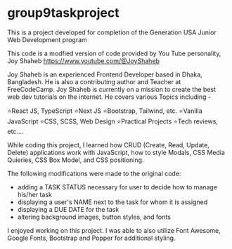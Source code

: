 # group9taskproject
This is a project developed for completion of the Generation USA Junior Web Development program

This code is a modfied version of code provided by You Tube personality, Joy Shaheb
https://www.youtube.com/@JoyShaheb

Joy Shaheb is an experienced Frontend Developer based in Dhaka, Bangladesh. He is also a contributing author and Teacher at FreeCodeCamp. Joy Shaheb is currently on a mission to create the best web dev tutorials on the internet. He covers various Topics including - 

⭐React JS, TypeScript
⭐Next JS
⭐Bootstrap, Tailwind, etc.
⭐Vanilla JavaScript
⭐CSS, SCSS, Web Design
⭐Practical Projects
⭐Tech reviews, etc....

While coding this project, I learned how CRUD (Create, Read, Update, Delete) applications work with JavaScript, how to style Modals, CSS Media Quieries, CSS Box Model, and CSS positioning. 

The following modifications were made to the original code:
- adding a TASK STATUS necessary for user to decide how to manage his/her task
- displaying a user's NAME next to the task for whom it is assigned
- displaying a DUE DATE for the task
- altering background images, button styles, and fonts

I enjoyed working on this project. I was able to also utilize Font Awesome, Google Fonts, Bootstrap and Popper for additional styling. 
